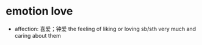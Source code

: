 # emotion love

- affection: 喜爱；钟爱 the feeling of liking or loving sb/sth very much and caring about them
